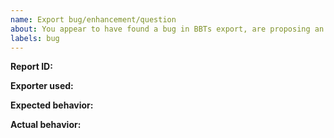 ```yaml
---
name: Export bug/enhancement/question
about: You appear to have found a bug in BBTs export, are proposing an enhancement to the exports, or have a question about exporting items.
labels: bug
---
```


<!--
*Please verify **all** of the below before submitting*:

1. you have picked the right category for the issue in the previous screen.
2. in the Zotero addons screen you can see that you have the latest release of BBT (https://github.com/retorquere/zotero-better-bibtex/releases/latest) and Zotero installed
3. you are posting a single bug or feature request
4. you have included a descriptive subject of the problem
5. you are available for follow-up questions and testing
6. you have included an error-report ID here generated by reproducing the problem, selecting the problematic reference(s), right-clicking, and submitting an BBT error report from that popup menu
7. you have included the actual output you got from exporting the items you sent in the debug log, not simplified fictional output, and a sample of you you want it to look, again based on the actual items under consideration

Picking the right issue category is really important. Each category (`Export`, `General error`, `Import`, `Key generation`, `Question`) has different instructions for gathering the data necessary required to resolve the issue you are experiencing

The error report is important; it gives me your current BBT settings and a copy of the problematic reference as a test case so I can best replicate your problem. Without it, I'm effectively blind.

-->

**Report ID:**

**Exporter used:**

**Expected behavior:**

**Actual behavior:**

